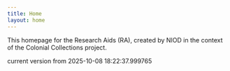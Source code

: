 ```yaml
---
title: Home
layout: home
---
```


This homepage for the Research Aids (RA), created by NIOD in the context of the Colonial Collections project. 


current version from 2025-10-08 18:22:37.999765